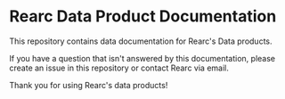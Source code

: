 # Rearc Data Product Documentation
This repository contains data documentation for Rearc's Data products.

If you have a question that isn't answered by this documentation, please create an issue in this repository or contact Rearc via email.

Thank you for using Rearc's data products!
